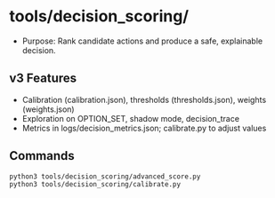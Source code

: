 # tools/decision_scoring/

- Purpose: Rank candidate actions and produce a safe, explainable decision.

## v3 Features
- Calibration (calibration.json), thresholds (thresholds.json), weights (weights.json)
- Exploration on OPTION_SET, shadow mode, decision_trace
- Metrics in logs/decision_metrics.json; calibrate.py to adjust values

## Commands
```bash
python3 tools/decision_scoring/advanced_score.py
python3 tools/decision_scoring/calibrate.py
```